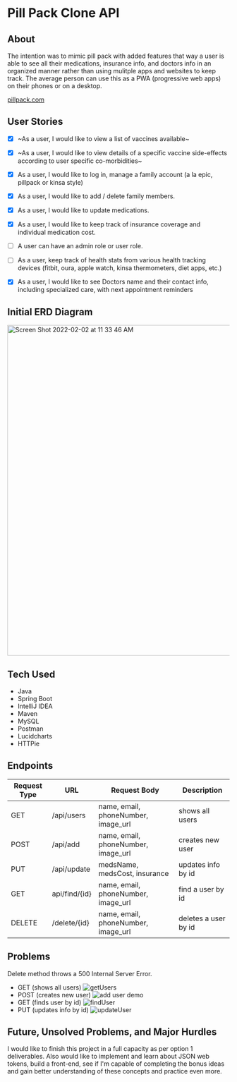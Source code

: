 # Pill Pack Clone API

## About
The intention was to mimic pill pack with added features that way a user is able to see all their medications, insurance info, and doctors info in an organized manner rather than using mulitple apps and websites to keep track. The average person can use this as a PWA (progressive web apps) on their phones or on a desktop.

[pillpack.com](https://www.pillpack.com/)

## User Stories

- [x] ~As a user, I would like to view a list of vaccines available~

- [x] ~As a user, I would like to view details of a specific vaccine side-effects according to user specific co-morbidities~

- [x] As a user, I would like to log in, manage a family account (a la epic, pillpack or kinsa style)

- [x] As a user, I would like to add / delete family members.

- [x] As a user, I would like to update medications.

- [x] As a user, I would like to keep track of insurance coverage and individual medication cost.

- [ ] A user can have an admin role or user role.

- [ ] As a user, keep track of health stats from various health tracking devices (fitbit, oura, apple watch, kinsa thermometers, diet apps, etc.)

- [x] As a user, I would like to see Doctors name and their contact info, including specialized care, with next appointment reminders

## Initial ERD Diagram

<img width="750" alt="Screen Shot 2022-02-02 at 11 33 46 AM" src="https://user-images.githubusercontent.com/15316862/152207648-21a85670-35f6-4d13-a869-91471f410b56.png">

## Tech Used

- Java
- Spring Boot
- IntelliJ IDEA
- Maven
- MySQL
- Postman
- Lucidcharts
- HTTPie

## Endpoints

Request Type | URL | Request Body | Description
------------ | --- |--------------|-----------------
GET | /api/users | name, email, phoneNumber, image_url | shows all users
POST | /api/add | name, email, phoneNumber, image_url | creates new user
PUT | /api/update | medsName, medsCost, insurance | updates info by id
GET | api/find/{id} | name, email, phoneNumber, image_url | find a user by id
DELETE | /delete/{id} | name, email, phoneNumber, image_url  | deletes a user by id

## Problems

Delete method throws a 500 Internal Server Error.

- GET (shows all users)
![getUsers](https://user-images.githubusercontent.com/15316862/152591017-7e5f5c37-2539-44f6-bb34-ee0075e2154e.gif)
- POST (creates new user)
![add user demo](https://user-images.githubusercontent.com/15316862/152586290-60bebc00-4fda-4683-a98f-44cea57a1755.gif)
- GET (finds user by id)
![findUser](https://user-images.githubusercontent.com/15316862/152591957-498fa1a8-2858-4cda-aafa-41d8f7dc64d1.gif)
- PUT (updates info by id)
![updateUser](https://user-images.githubusercontent.com/15316862/152593451-e18695c1-97ee-4190-a9ae-1b6001b472c6.gif)

## Future, Unsolved Problems, and Major Hurdles 
I would like to finish this project in a full capacity as per option 1 deliverables. Also would like to implement and learn about JSON web tokens, build a front-end, see if I'm capable of completing the bonus ideas and gain better understanding of these concepts and practice even more.
